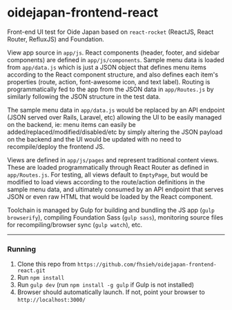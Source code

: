oidejapan-frontend-react
============

Front-end UI test for Oide Japan based on `react-rocket` (ReactJS, React Router, RefluxJS) and Foundation.

View app source in `app/js`. React components (header, footer, and sidebar components) are defined in `app/js/components`. Sample menu data is loaded from `app/data.js` which is just a JSON object that defines menu items according to the React component structure, and also defines each item's properties (route, action, font-awesome icon, and text label). Routing is programmatically fed to the app from the JSON data in `app/Routes.js` by similarly following the JSON structure in the test data.

The sample menu data in `app/data.js` would be replaced by an API endpoint (JSON served over Rails, Laravel, etc) allowing the UI to be easily managed on the backend, ie: menu items can easily be added/replaced/modified/disabled/etc by simply altering the JSON payload on the backend and the UI would be updated with no need to recompile/deploy the frontend JS.

Views are defined in `app/js/pages` and represent traditional content views. These are loaded programmatically through React Router as defined in `app/Routes.js`. For testing, all views default to `EmptyPage`, but would be modified to load views according to the route/action definitions in the sample menu data, and ultimately consumed by an API endpoint that serves JSON or even raw HTML that would be loaded by the React component.

Toolchain is managed by Gulp for building and bundling the JS app (`gulp browserify`), compiling Foundation Sass (`gulp sass`), monitoring source files for recompiling/browser sync (`gulp watch`), etc.

---

### Running

1. Clone this repo from `https://github.com/fhsieh/oidejapan-frontend-react.git`
2. Run `npm install`
3. Run `gulp dev` (run `npm install -g gulp` if Gulp is not installed)
4. Browser should automatically launch. If not, point your browser to `http://localhost:3000/`